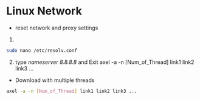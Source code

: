 # Linux Network

- reset network and proxy settings
1.  
```bash
sudo nano /etc/resolv.conf
```
2. type _nameserver 8.8.8.8_ and Exit
axel -a -n [Num_of_Thread] link1 link2 link3 ...

- Download with multiple threads
```bash
axel -a -n [Num_of_Thread] link1 link2 link3 ...
```